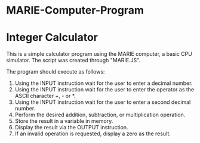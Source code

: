 # MARIE-Computer-Program 
# Integer Calculator
This is a simple calculator program using the MARIE computer, a basic CPU simulator. The script was created through "MARIE.JS". 


The program should execute as follows:
1.	Using the INPUT instruction wait for the user to enter a decimal number.
2.	Using the INPUT instruction wait for the user to enter the operator as the ASCII character +, - or *.
3.	Using the INPUT instruction wait for the user to enter a second decimal number.
4.	Perform the desired addition, subtraction, or multiplication operation.
5.	Store the result in a variable in memory.
6.	Display the result via the OUTPUT instruction.
7.	If an invalid operation is requested, display a zero as the result.
